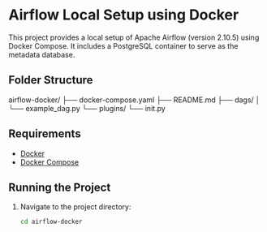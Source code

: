 # Airflow Local Setup using Docker

This project provides a local setup of Apache Airflow (version 2.10.5) using Docker Compose. It includes a PostgreSQL container to serve as the metadata database.

## Folder Structure

airflow-docker/ 
├── docker-compose.yaml 
├── README.md 
├── dags/ 
│ └── example_dag.py 
└── plugins/ 
└── init.py

## Requirements

- [Docker](https://www.docker.com/get-started)
- [Docker Compose](https://docs.docker.com/compose/)

## Running the Project

1. Navigate to the project directory:

   ```bash
   cd airflow-docker
